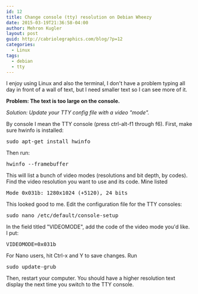```yaml
---
id: 12
title: Change console (tty) resolution on Debian Wheezy
date: 2015-03-19T21:36:58-04:00
author: Mehron Kugler
layout: post
guid: http://cabriolegraphics.com/blog/?p=12
categories:
  - Linux
tags:
  - debian
  - tty
---
```

I enjoy using Linux and also the terminal, I don't have a problem typing all day in front of a wall of text, but I need smaller text so I can see more of it.

**Problem: The text is too large on the console.**

_Solution: Update your TTY config file with a video "mode"._

By console I mean the TTY console (press ctrl-alt-f1 through f6). First, make sure hwinfo is installed:

<pre>sudo apt-get install hwinfo</pre>

Then run:

<pre>hwinfo --framebuffer</pre>

This will list a bunch of video modes (resolutions and bit depth, by codes). Find the video resolution you want to use and its code. Mine listed

<pre>Mode 0x031b: 1280x1024 (+5120), 24 bits</pre>

This looked good to me. Edit the configuration file for the TTY consoles:

<pre>sudo nano /etc/default/console-setup</pre>

In the field titled "VIDEOMODE", add the code of the video mode you'd like. I put:

<pre>VIDEOMODE=0x031b</pre>

For Nano users, hit Ctrl-x and Y to save changes. Run

<pre>sudo update-grub</pre>

Then, restart your computer. You should have a higher resolution text display the next time you switch to the TTY console.

&nbsp;

